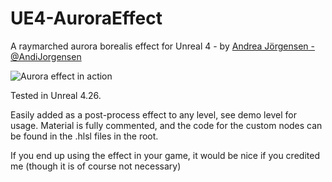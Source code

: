 # UE4-AuroraEffect
A raymarched aurora borealis effect for Unreal 4 - by [Andrea Jörgensen - @AndiJorgensen](http://twitter.com/AndiJorgensen)

![Aurora effect in action](https://i.imgur.com/0TrzTQY.jpeg)

Tested in Unreal 4.26.

Easily added as a post-process effect to any level, see demo level for usage. Material is fully commented, and the code for the custom nodes can be found in the .hlsl files in the root.

If you end up using the effect in your game, it would be nice if you credited me (though it is of course not necessary)
